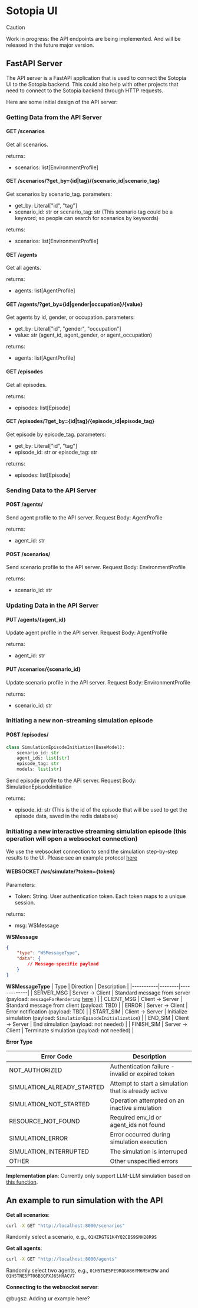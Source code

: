 # Sotopia UI
> [!CAUTION]
> Work in progress: the API endpoints are being implemented. And will be released in the future major version.

## FastAPI Server

The API server is a FastAPI application that is used to connect the Sotopia UI to the Sotopia backend.
This could also help with other projects that need to connect to the Sotopia backend through HTTP requests.

Here are some initial design of the API server:

### Getting Data from the API Server

#### GET /scenarios

Get all scenarios.

returns:
- scenarios: list[EnvironmentProfile]

#### GET /scenarios/?get_by={id|tag}/{scenario_id|scenario_tag}

Get scenarios by scenario_tag.
parameters:
- get_by: Literal["id", "tag"]
- scenario_id: str or scenario_tag: str
(This scenario tag could be a keyword; so people can search for scenarios by keywords)

returns:
- scenarios: list[EnvironmentProfile]

#### GET /agents

Get all agents.

returns:
- agents: list[AgentProfile]

#### GET /agents/?get_by={id|gender|occupation}/{value}

Get agents by id, gender, or occupation.
parameters:
- get_by: Literal["id", "gender", "occupation"]
- value: str (agent_id, agent_gender, or agent_occupation)

returns:
- agents: list[AgentProfile]


#### GET /episodes

Get all episodes.

returns:
- episodes: list[Episode]

#### GET /episodes/?get_by={id|tag}/{episode_id|episode_tag}

Get episode by episode_tag.
parameters:
- get_by: Literal["id", "tag"]
- episode_id: str or episode_tag: str

returns:
- episodes: list[Episode]


### Sending Data to the API Server

#### POST /agents/

Send agent profile to the API server.
Request Body:
AgentProfile

returns:
- agent_id: str

#### POST /scenarios/

Send scenario profile to the API server.
Request Body:
EnvironmentProfile

returns:
- scenario_id: str

### Updating Data in the API Server

#### PUT /agents/{agent_id}

Update agent profile in the API server.
Request Body:
AgentProfile

returns:
- agent_id: str


#### PUT /scenarios/{scenario_id}

Update scenario profile in the API server.
Request Body:
EnvironmentProfile

returns:
- scenario_id: str

### Initiating a new non-streaming simulation episode

#### POST /episodes/

```python
class SimulationEpisodeInitiation(BaseModel):
    scenario_id: str
    agent_ids: list[str]
    episode_tag: str
    models: list[str]
```

Send episode profile to the API server.
Request Body:
SimulationEpisodeInitiation

returns:
- episode_id: str (This is the id of the episode that will be used to get the episode data, saved in the redis database)

### Initiating a new interactive streaming simulation episode (this operation will open a websocket connection)

We use the websocket connection to send the simulation step-by-step results to the UI.
Please see an example protocol [here](https://claude.site/artifacts/322011f6-597f-4819-8afb-bf8137dfb56a)

#### WEBSOCKET /ws/simulate/?token={token}

Parameters:
- Token: String. User authentication token. Each token maps to a unique session.

returns:
- msg: WSMessage

**WSMessage**
```json
{
    "type": "WSMessageType",
    "data": {
        // Message-specific payload
    }
}
```

**WSMessageType**
| Type | Direction   | Description |
|-----------|--------|-------------|
| SERVER_MSG | Server → Client | Standard message from server (payload: `messageForRendering` [here](https://github.com/sotopia-lab/sotopia-demo/blob/main/socialstream/rendering_utils.py) ) |
| CLIENT_MSG | Client → Server | Standard message from client (payload: TBD) |
| ERROR      | Server → Client | Error notification (payload: TBD) |
| START_SIM  | Client → Server | Initialize simulation (payload: `SimulationEpisodeInitialization`) |
| END_SIM    | Client → Server | End simulation (payload: not needed) |
| FINISH_SIM | Server → Client | Terminate simulation (payload: not needed) |


**Error Type**

| Error Code | Description |
|------------|-------------|
| NOT_AUTHORIZED | Authentication failure - invalid or expired token |
| SIMULATION_ALREADY_STARTED | Attempt to start a simulation that is already active |
| SIMULATION_NOT_STARTED | Operation attempted on an inactive simulation |
| RESOURCE_NOT_FOUND | Required env_id or agent_ids not found |
| SIMULATION_ERROR |  Error occurred during simulation execution |
| SIMULATION_INTERRUPTED | The simulation is interruped |
| OTHER | Other unspecified errors |



**Implementation plan**: Currently only support LLM-LLM simulation based on [this function](https://github.com/sotopia-lab/sotopia/blob/19d39e068c3bca9246fc366e5759414f62284f93/sotopia/server.py#L108).


## An example to run simulation with the API

**Get all scenarios**:
```bash
curl -X GET "http://localhost:8000/scenarios"
```

Randomly select a scenario, e.g., `01HZRGTG1K4YQ2CBS9SNH28R9S`


**Get all agents**:
```bash
curl -X GET "http://localhost:8000/agents"
```

Randomly select two agents, e.g., `01H5TNE5PE9RQGH86YM6MSWZMW` and `01H5TNE5PT06B3QPXJ65HHACV7`

**Connecting to the websocket server**:

@bugsz: Adding ur example here?
